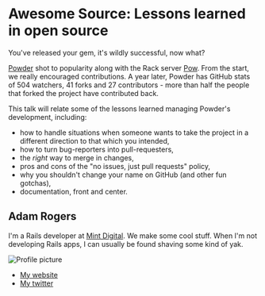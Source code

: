 # Awesome Source: Lessons learned in open source

You've released your gem, it's wildly successful, now what?

[Powder](http://git.io/powder) shot to popularity along with the Rack server [Pow](http://pow.cx). From the start, we really encouraged contributions. A year later, Powder has GitHub stats of 504 watchers, 41 forks and 27 contributors - more than half the people that forked the project have contributed back.

This talk will relate some of the lessons learned managing Powder's development, including:

* how to handle situations when someone wants to take the project in a different direction to that which you intended,
* how to turn bug-reporters into pull-requesters,
* the _right_ way to merge in changes,
* pros and cons of the "no issues, just pull requests" policy,
* why you shouldn't change your name on GitHub (and other fun gotchas),
* documentation, front and center.

## Adam Rogers

I'm a Rails developer at [Mint Digital](http://mintdigital.com). We make some cool stuff. When I'm not developing Rails apps, I can usually be found shaving some kind of yak.

![Profile picture](http://mintdigital.com/images/cards/illustrations/adam.png)

- [My website](http://rodreegez.com)
- [My twitter](https://twitter.com/#!/rodreegez)

